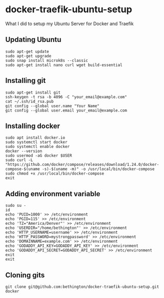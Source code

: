 # docker-traefik-ubuntu-setup
What I did to setup my Ubuntu Server for Docker and Traefik
## Updating Ubuntu
```
sudo apt-get update
sudo apt-get upgrade
sudo snap install microk8s --classic
sudo apt-get install nano curl wget build-essential
```
## Installing git
```
sudo apt-get install git
ssh-keygen -t rsa -b 4096 -C "your_email@example.com"
cat ~/.ssh/id_rsa.pub
git config --global user.name "Your Name"
git config --global user.email your_email@example.com
```
## Installing docker
```
sudo apt install docker.io
sudo systemctl start docker
sudo systemctl enable docker
docker --version
sudo usermod -aG docker $USER
sudo curl -L "https://github.com/docker/compose/releases/download/1.24.0/docker-compose-$(uname -s)-$(uname -m)" -o /usr/local/bin/docker-compose
sudo chmod +x /usr/local/bin/docker-compose
exit
```
## Adding environment variable
```
sudo su -
id
echo 'PUID=1000' >> /etc/environment
echo 'PGID=115' >> /etc/environment
echo 'TZ="America/Denver"' >> /etc/environment
echo 'USERDIR="/home/bethington"' >> /etc/environment
echo 'HTTP_USERNAME=username' >> /etc/environment
echo 'HTTP_PASSWORD=mystrongpassword' >> /etc/environment
echo 'DOMAINNAME=example.com' >> /etc/environment
echo 'GODADDY_API_KEY=GODADDY_API_KEY' >> /etc/environment
echo 'GODADDY_API_SECRET=GODADDY_API_SECRET' >> /etc/environment
exit
exit
```
## Cloning gits
```
git clone git@github.com:bethington/docker-traefik-ubuntu-setup.git docker
```
